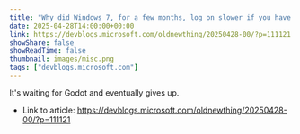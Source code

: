 ```yaml
---
title: "Why did Windows 7, for a few months, log on slower if you have a solid color background?"
date: 2025-04-28T14:00:00+00:00
link: https://devblogs.microsoft.com/oldnewthing/20250428-00/?p=111121
showShare: false
showReadTime: false
thumbnail: images/misc.png
tags: ["devblogs.microsoft.com"]
---
```

It's waiting for Godot and eventually gives up.

- Link to article: https://devblogs.microsoft.com/oldnewthing/20250428-00/?p=111121